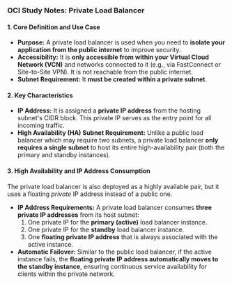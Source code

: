 ### **OCI Study Notes: Private Load Balancer**

#### **1. Core Definition and Use Case**

*   **Purpose:** A private load balancer is used when you need to **isolate your application from the public internet** to improve security.
*   **Accessibility:** It is **only accessible from within your Virtual Cloud Network (VCN)** and networks connected to it (e.g., via FastConnect or Site-to-Site VPN). It is not reachable from the public internet.
*   **Subnet Requirement:** It **must be created within a private subnet**.

#### **2. Key Characteristics**

*   **IP Address:** It is assigned a **private IP address** from the hosting subnet's CIDR block. This private IP serves as the entry point for all incoming traffic.
*   **High Availability (HA) Subnet Requirement:** Unlike a public load balancer which may require two subnets, a private load balancer **only requires a single subnet** to host its entire high-availability pair (both the primary and standby instances).

#### **3. High Availability and IP Address Consumption**

The private load balancer is also deployed as a highly available pair, but it uses a floating *private* IP address instead of a public one.

*   **IP Address Requirements:** A private load balancer consumes **three private IP addresses** from its host subnet:
    1.  One private IP for the **primary (active)** load balancer instance.
    2.  One private IP for the **standby** load balancer instance.
    3.  One **floating private IP address** that is always associated with the active instance.
*   **Automatic Failover:** Similar to the public load balancer, if the active instance fails, the **floating private IP address automatically moves to the standby instance**, ensuring continuous service availability for clients within the private network.